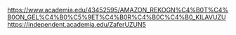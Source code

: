 https://www.academia.edu/43452595/AMAZON_REKOGN%C4%B0T%C4%B0ON_GEL%C4%B0%C5%9ET%C4%B0R%C4%B0C%C4%B0_KILAVUZU
https://independent.academia.edu/ZaferUZUN5
